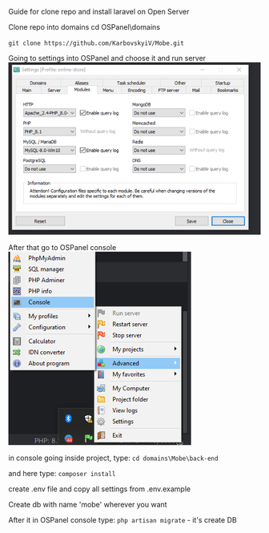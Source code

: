 Guide for clone repo and install laravel on Open Server

Clone repo into domains cd OSPanel\domains

`git clone https://github.com/KarbovskyiV/Mobe.git` 

Going to settings into OSPanel and choose it and run server
![img.png](images/img.png)

After that go to OSPanel console 
![img_2.png](images/img_2.png)
 
in console going inside project, type: 
`cd domains\Mobe\back-end`

and here type: `composer install`

create .env file and copy all settings from .env.example

Create db with name 'mobe' wherever you want

After it in OSPanel console type: `php artisan migrate` - it's create DB 

